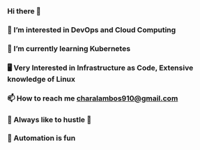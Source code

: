 ### Hi there 👋

### 👀 I’m interested in DevOps and Cloud Computing
### 📡 I’m currently learning Kubernetes
### 🖥️ Very Interested in Infrastructure as Code, Extensive knowledge of Linux
### 📫 How to reach me charalambos910@gmail.com
### 🦾 Always like to hustle 🦾
### 🤖 Automation is fun

<!--
**charalamposlamprou/charalamposlamprou** is a ✨ _special_ ✨ repository because its `README.md` (this file) appears on your GitHub profile.

Here are some ideas to get you started:

- 🔭 I’m currently working on ...
- 🌱 I’m currently learning ...
- 👯 I’m looking to collaborate on ...
- 🤔 I’m looking for help with ...
- 💬 Ask me about ...
- 📫 How to reach me: ...
- 😄 Pronouns: ...
- ⚡ Fun fact: ...
-->
